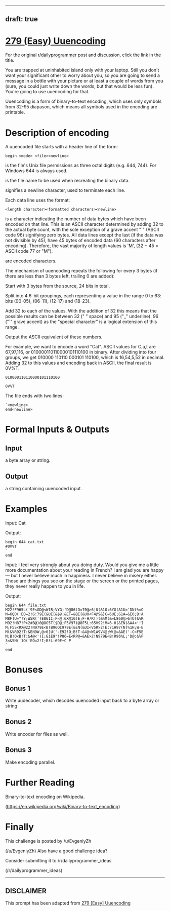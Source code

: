 ---
draft: true
----

# [279 (Easy) Uuencoding](https://www.reddit.com/r/dailyprogrammer/comments/4xy6i1/20160816_challenge_279_easy_uuencoding/)

For the original [r/dailyprogrammer](https://www.reddit.com/r/dailyprogrammer/) post and discussion, click the link in the title.

You are trapped at uninhabited island only with your laptop. Still you don't want your significant other to worry about you, so you are going to send a message in a bottle with your picture or at least a couple of words from you (sure, you could just write down the words, but that would be less fun). You're going to use uuencoding for that.

Uuencoding is a form of binary-to-text encoding, which uses only symbols from 32-95 diapason, which means all symbols used in the encoding are printable.

# Description of encoding
A uuencoded file starts with a header line of the form:


```
begin <mode> <file><newline>
```
<mode> is the file's Unix file permissions as three octal digits (e.g. 644, 744). For Windows 644 is always used.

<file> is the file name to be used when recreating the binary data.

<newline> signifies a newline character, used to terminate each line.

Each data line uses the format:


```
<length character><formatted characters><newline>
```
<length character> is a character indicating the number of data bytes which have been encoded on that line. This is an ASCII character determined by adding 32 to the actual byte count, with the sole exception of a grave accent "`" (ASCII code 96) signifying zero bytes. All data lines except the last (if the data was not divisible by 45), have 45 bytes of encoded data (60 characters after encoding). Therefore, the vast majority of length values is 'M', (32 + 45 = ASCII code 77 or "M").

<formatted characters> are encoded characters.

The mechanism of uuencoding repeats the following for every 3 bytes (if there are less than 3 bytes left, trailing 0 are added):

Start with 3 bytes from the source, 24 bits in total.

Split into 4 6-bit groupings, each representing a value in the range 0 to 63: bits (00-05), (06-11), (12-17) and (18-23).

Add 32 to each of the values. With the addition of 32 this means that the possible results can be between 32 (" " space) and 95 ("_" underline). 96 ("`" grave accent) as the "special character" is a logical extension of this range.

Output the ASCII equivalent of these numbers.

For example, we want to encode a word "Cat". ASCII values for C,a,t are 67,97,116, or  010000110110000101110100 in binary. After dividing into four groups, we get 010000 110110 000101 110100, which is 16,54,5,52 in decimal. Adding 32 to this values and encoding back in ASCII, the final result is 0V%T.


```
010000110110000101110100
```

```
0V%T
```
The file ends with two lines:


```
`<newline>
end<newline>
```
# Formal Inputs & Outputs
## Input
a byte array or string.

## Output
a string containing uuencoded input.

# Examples
Input: Cat

Output:


```
begin 644 cat.txt
#0V%T
`
end
```
Input:
I feel very strongly about you doing duty. Would you give me a little more documentation about your reading in French? I am glad you are happy — but I never believe much in happiness. I never believe in misery either. Those are things you see on the stage or the screen or the printed pages, they never really happen to you in life.

Output:


```
begin 644 file.txt
M22!F965L('9E<GD@<W1R;VYG;'D@86)O=70@>6]U(&1O:6YG(&1U='DN(%=O
M=6QD('EO=2!G:79E(&UE(&$@;&ET=&QE(&UO<F4@9&]C=6UE;G1A=&EO;B!A
M8F]U="!Y;W5R(')E861I;F<@:6X@1G)E;F-H/R!)(&%M(&=L860@>6]U(&%R
M92!H87!P>2#B@)0@8G5T($D@;F5V97(@8F5L:65V92!M=6-H(&EN(&AA<'!I
M;F5S<RX@22!N979E<B!B96QI979E(&EN(&UI<V5R>2!E:71H97(N(%1H;W-E
M(&%R92!T:&EN9W,@>6]U('-E92!O;B!T:&4@<W1A9V4@;W(@=&AE('-C<F5E
M;B!O<B!T:&4@<')I;G1E9"!P86=E<RP@=&AE>2!N979E<B!R96%L;'D@:&%P
3<&5N('1O('EO=2!I;B!L:69E+C P
`
end
```
# Bonuses
## Bonus 1
Write uudecoder, which decodes uuencoded input back to a byte array or string

## Bonus 2
Write encoder for files as well.

## Bonus 3
Make encoding parallel.

# Further Reading
Binary-to-text encoding on Wikipedia.

(https://en.wikipedia.org/wiki/Binary-to-text_encoding)
# Finally
This challenge is posted by /u/EvgeniyZh

(/u/EvgeniyZh)
Also have a good challenge idea?

Consider submitting it to /r/dailyprogrammer_ideas

(/r/dailyprogrammer_ideas)

----
## **DISCLAIMER**
This prompt has been adapted from [279 [Easy] Uuencoding](https://www.reddit.com/r/dailyprogrammer/comments/4xy6i1/20160816_challenge_279_easy_uuencoding/
)
